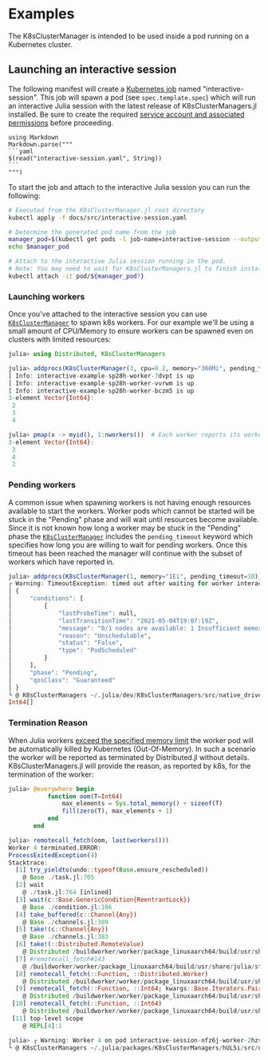 Examples
========

The K8sClusterManager is intended to be used inside a pod running on a Kubernetes cluster.

## Launching an interactive session

The following manifest will create a [Kubernetes job](https://kubernetes.io/docs/concepts/workloads/controllers/job/)
named "interactive-session". This job will spawn a pod (see `spec.template.spec`) which will
run an interactive Julia session with the latest release of K8sClusterManagers.jl installed.
Be sure to create the required [service account and associated permissions](../patterns/#required-permissions)
before proceeding.

````@eval
using Markdown
Markdown.parse("""
```yaml
$(read("interactive-session.yaml", String))
```
""")
````

To start the job and attach to the interactive Julia session you can run the following:

```sh
# Executed from the K8sClusterManager.jl root directory
kubectl apply -f docs/src/interactive-session.yaml

# Determine the generated pod name from the job
manager_pod=$(kubectl get pods -l job-name=interactive-session --output=jsonpath='{.items[*].metadata.name}')
echo $manager_pod

# Attach to the interactive Julia session running in the pod.
# Note: You may need to wait for K8sClusterManagers.jl to finish installing
kubectl attach -it pod/${manager_pod?}
```

### Launching workers

Once you've attached to the interactive session you can use [`K8sClusterManager`](@ref) to
spawn k8s workers. For our example we'll be using a small amount of CPU/Memory to ensure
workers can be spawned even on clusters with limited resources:

```julia
julia> using Distributed, K8sClusterManagers

julia> addprocs(K8sClusterManager(3, cpu=0.2, memory="300Mi", pending_timeout=30))
[ Info: interactive-example-sp28h-worker-7dvpt is up
[ Info: interactive-example-sp28h-worker-vvrwm is up
[ Info: interactive-example-sp28h-worker-bczm5 is up
3-element Vector{Int64}:
 2
 3
 4

julia> pmap(x -> myid(), 1:nworkers())  # Each worker reports its worker ID
3-element Vector{Int64}:
 3
 4
 2
```

### Pending workers

A common issue when spawning workers is not having enough resources available to start the
workers. Worker pods which cannot be started will be stuck in the "Pending" phase and will
wait until resources become available. Since it is not known how long a worker may be stuck
in the "Pending" phase the [`K8sClusterManager`](@ref) includes the `pending_timeout`
keyword which specifies how long you are willing to wait for pending workers. Once this
timeout has been reached the manager will continue with the subset of workers which have
reported in.

```julia
julia> addprocs(K8sClusterManager(1, memory="1Ei", pending_timeout=10))  # Request 1 exbibyte of memory
┌ Warning: TimeoutException: timed out after waiting for worker interactive-session-d7jfb-worker-ffvnm to start for 10 seconds, with status:
│ {
│     "conditions": [
│         {
│             "lastProbeTime": null,
│             "lastTransitionTime": "2021-05-04T19:07:19Z",
│             "message": "0/1 nodes are available: 1 Insufficient memory.",
│             "reason": "Unschedulable",
│             "status": "False",
│             "type": "PodScheduled"
│         }
│     ],
│     "phase": "Pending",
│     "qosClass": "Guaranteed"
│ }
└ @ K8sClusterManagers ~/.julia/dev/K8sClusterManagers/src/native_driver.jl:113
Int64[]
```

### Termination Reason

When Julia workers [exceed the specified memory limit](https://kubernetes.io/docs/tasks/configure-pod-container/assign-memory-resource/#exceed-a-container-s-memory-limit)
the worker pod will be automatically killed by Kubernetes (Out-Of-Memory). In such a
scenario the worker will be reported as terminated by Distributed.jl without details.
K8sClusterManagers.jl will provide the reason, as reported by k8s, for the termination of
the worker:

```julia
julia> @everywhere begin
           function oom(T=Int64)
               max_elements = Sys.total_memory() ÷ sizeof(T)
               fill(zero(T), max_elements + 1)
           end
       end

julia> remotecall_fetch(oom, last(workers()))
Worker 4 terminated.ERROR:
ProcessExitedException(4)
Stacktrace:
  [1] try_yieldto(undo::typeof(Base.ensure_rescheduled))
    @ Base ./task.jl:705
  [2] wait
    @ ./task.jl:764 [inlined]
  [3] wait(c::Base.GenericCondition{ReentrantLock})
    @ Base ./condition.jl:106
  [4] take_buffered(c::Channel{Any})
    @ Base ./channels.jl:389
  [5] take!(c::Channel{Any})
    @ Base ./channels.jl:383
  [6] take!(::Distributed.RemoteValue)
    @ Distributed /buildworker/worker/package_linuxaarch64/build/usr/share/julia/stdlib/v1.6/Distributed/src/remotecall.jl:599
  [7] #remotecall_fetch#143
    @ /buildworker/worker/package_linuxaarch64/build/usr/share/julia/stdlib/v1.6/Distributed/src/remotecall.jl:390 [inlined]
  [8] remotecall_fetch(::Function, ::Distributed.Worker)
    @ Distributed /buildworker/worker/package_linuxaarch64/build/usr/share/julia/stdlib/v1.6/Distributed/src/remotecall.jl:386
  [9] remotecall_fetch(::Function, ::Int64; kwargs::Base.Iterators.Pairs{Union{}, Union{}, Tuple{}, NamedTuple{(), Tuple{}}})
    @ Distributed /buildworker/worker/package_linuxaarch64/build/usr/share/julia/stdlib/v1.6/Distributed/src/remotecall.jl:421
 [10] remotecall_fetch(::Function, ::Int64)
    @ Distributed /buildworker/worker/package_linuxaarch64/build/usr/share/julia/stdlib/v1.6/Distributed/src/remotecall.jl:421
 [11] top-level scope
    @ REPL[4]:1

julia> ┌ Warning: Worker 4 on pod interactive-session-nfz6j-worker-2hzsd was terminated due to: OOMKilled
└ @ K8sClusterManagers ~/.julia/packages/K8sClusterManagers/hUL5i/src/native_driver.jl:171
```

